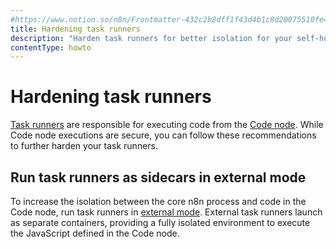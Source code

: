 ```yaml
---
#https://www.notion.so/n8n/Frontmatter-432c2b8dff1f43d4b1c8d20075510fe4
title: Hardening task runners
description: "Harden task runners for better isolation for your self-hosted n8n instance."
contentType: howto
---
```


# Hardening task runners

[Task runners](/hosting/configuration/task-runners/) are responsible for executing code from the [Code node](/integrations/builtin/core-nodes/n8n-nodes-base.code/). While Code node executions are secure, you can follow these recommendations to further harden your task runners.

## Run task runners as sidecars in external mode

To increase the isolation between the core n8n process and code in the Code node, run task runners in [external mode](/hosting/configuration/task-runners#setting-up-external-mode). External task runners launch as separate containers, providing a fully isolated environment to execute the JavaScript defined in the Code node.
